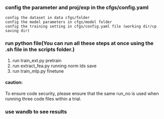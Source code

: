 ### config the parameter and proj/exp in the cfgs/config.yaml
    config the dataset in data cfgs/folder
    config the model parameters in cfgs/model folder
    config the training setting in cfgs/config.yaml file (working dir/cp saving dir)



### run python file(You can run all these steps at once using the .sh file in the scripts folder.)
1. run train_ext.py  pretrain 
2. run extract_fea.py   running norm lds save
3. run train_mlp.py   finetune

#### caution:
To ensure code security, please ensure that the same run_no is used when running three code files within a trial.


### use wandb to see results





